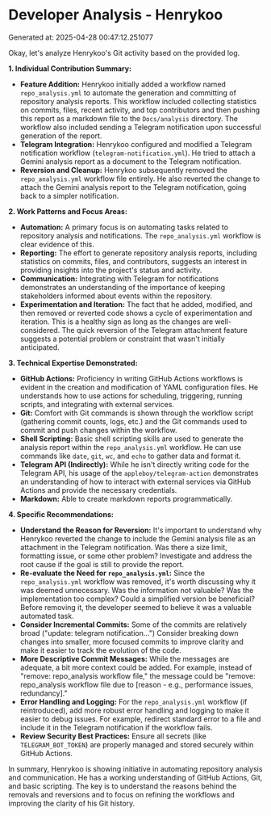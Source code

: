 # Developer Analysis - Henrykoo
Generated at: 2025-04-28 00:47:12.251077

Okay, let's analyze Henrykoo's Git activity based on the provided log.

**1. Individual Contribution Summary:**

*   **Feature Addition:** Henrykoo initially added a workflow named `repo_analysis.yml` to automate the generation and committing of repository analysis reports. This workflow included collecting statistics on commits, files, recent activity, and top contributors and then pushing this report as a markdown file to the `Docs/analysis` directory. The workflow also included sending a Telegram notification upon successful generation of the report.
*   **Telegram Integration:** Henrykoo configured and modified a Telegram notification workflow (`telegram-notification.yml`).  He tried to attach a Gemini analysis report as a document to the Telegram notification.
*   **Reversion and Cleanup:**  Henrykoo subsequently removed the `repo_analysis.yml` workflow file entirely. He also reverted the change to attach the Gemini analysis report to the Telegram notification, going back to a simpler notification.

**2. Work Patterns and Focus Areas:**

*   **Automation:**  A primary focus is on automating tasks related to repository analysis and notifications.  The `repo_analysis.yml` workflow is clear evidence of this.
*   **Reporting:** The effort to generate repository analysis reports, including statistics on commits, files, and contributors, suggests an interest in providing insights into the project's status and activity.
*   **Communication:**  Integrating with Telegram for notifications demonstrates an understanding of the importance of keeping stakeholders informed about events within the repository.
*   **Experimentation and Iteration:** The fact that he added, modified, and then removed or reverted code shows a cycle of experimentation and iteration. This is a healthy sign as long as the changes are well-considered.  The quick reversion of the Telegram attachment feature suggests a potential problem or constraint that wasn't initially anticipated.

**3. Technical Expertise Demonstrated:**

*   **GitHub Actions:**  Proficiency in writing GitHub Actions workflows is evident in the creation and modification of YAML configuration files. He understands how to use actions for scheduling, triggering, running scripts, and integrating with external services.
*   **Git:**  Comfort with Git commands is shown through the workflow script (gathering commit counts, logs, etc.) and the Git commands used to commit and push changes within the workflow.
*   **Shell Scripting:**  Basic shell scripting skills are used to generate the analysis report within the `repo_analysis.yml` workflow. He can use commands like `date`, `git`, `wc`, and `echo` to gather data and format it.
*   **Telegram API (Indirectly):** While he isn't directly writing code for the Telegram API, his usage of the `appleboy/telegram-action` demonstrates an understanding of how to interact with external services via GitHub Actions and provide the necessary credentials.
*   **Markdown:** Able to create markdown reports programmatically.

**4. Specific Recommendations:**

*   **Understand the Reason for Reversion:** It's important to understand why Henrykoo reverted the change to include the Gemini analysis file as an attachment in the Telegram notification. Was there a size limit, formatting issue, or some other problem?  Investigate and address the root cause if the goal is still to provide the report.
*   **Re-evaluate the Need for `repo_analysis.yml`:**  Since the `repo_analysis.yml` workflow was removed, it's worth discussing why it was deemed unnecessary. Was the information not valuable? Was the implementation too complex?  Could a simplified version be beneficial?  Before removing it, the developer seemed to believe it was a valuable automated task.
*   **Consider Incremental Commits:**  Some of the commits are relatively broad ("update: telegram notification...") Consider breaking down changes into smaller, more focused commits to improve clarity and make it easier to track the evolution of the code.
*   **More Descriptive Commit Messages:** While the messages are adequate, a bit more context could be added. For example, instead of "remove: repo_analysis workflow file," the message could be "remove: repo_analysis workflow file due to [reason - e.g., performance issues, redundancy]."
*   **Error Handling and Logging:** For the `repo_analysis.yml` workflow (if reintroduced), add more robust error handling and logging to make it easier to debug issues. For example, redirect standard error to a file and include it in the Telegram notification if the workflow fails.
*   **Review Security Best Practices:** Ensure all secrets (like `TELEGRAM_BOT_TOKEN`) are properly managed and stored securely within GitHub Actions.

In summary, Henrykoo is showing initiative in automating repository analysis and communication. He has a working understanding of GitHub Actions, Git, and basic scripting.  The key is to understand the reasons behind the removals and reversions and to focus on refining the workflows and improving the clarity of his Git history.
